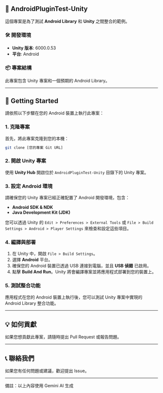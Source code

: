 ## 🚀 AndroidPluginTest-Unity

這個專案是為了測試 **Android Library** 和 **Unity** 之間整合的範例。

### 🛠️ 開發環境

  * **Unity 版本**: 6000.0.53
  * **平台**: Android

### 📦 專案結構

此專案包含 Unity 專案和一個預期的 Android Library。

-----

## 🏃 Getting Started

請依照以下步驟在您的 Android 裝置上執行此專案：

### 1\. 克隆專案

首先，將此專案克隆到您的本機：

```bash
git clone [您的專案 Git URL]
```

### 2\. 開啟 Unity 專案

使用 **Unity Hub** 開啟位於 `AndroidPluginTest-Unity` 目錄下的 Unity 專案。

### 3\. 設定 Android 環境

請確保您的 Unity 專案已經正確配置了 Android 開發環境，包含：

  * **Android SDK & NDK**
  * **Java Development Kit (JDK)**

您可以透過 Unity 的 `Edit > Preferences > External Tools` 或 `File > Build Settings > Android > Player Settings` 來檢查和設定這些項目。

### 4\. 編譯與部署

1.  在 Unity 中，開啟 `File > Build Settings`。
2.  選擇 **Android** 平台。
3.  確保您的 Android 裝置已透過 USB 連接到電腦，並且 **USB 偵錯** 已啟用。
4.  點擊 **Build And Run**。Unity 將會編譯專案並將應用程式部署到您的裝置上。

### 5\. 測試整合功能

應用程式在您的 Android 裝置上執行後，您可以測試 Unity 專案中實現的 Android Library 整合功能。

-----

## 💡 如何貢獻

如果您想貢獻此專案，請隨時提出 Pull Request 或報告問題。

-----

## 📞 聯絡我們

如果您有任何問題或建議，歡迎提出 Issue。

-----
備註：以上內容使用 Gemini AI 生成
